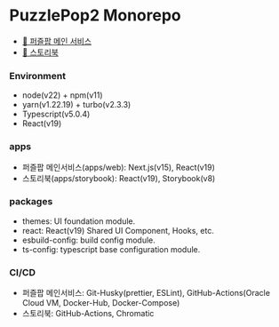 # PuzzlePop2 Monorepo

- [🧩 퍼즐팝 메인 서비스](https://puzzlepop.site)
- [🎨 스토리북](https://www.chromatic.com/library?appId=68a89c409f8f3128db57d129)

### Environment

- node(v22) + npm(v11)
- yarn(v1.22.19) + turbo(v2.3.3)
- Typescript(v5.0.4)
- React(v19)

### apps

- 퍼즐팝 메인서비스(apps/web): Next.js(v15), React(v19)
- 스토리북(apps/storybook): React(v19), Storybook(v8)

### packages

- themes: UI foundation module.
- react: React(v19) Shared UI Component, Hooks, etc.
- esbuild-config: build config module.
- ts-config: typescript base configuration module.

### CI/CD

- 퍼즐팝 메인서비스: Git-Husky(prettier, ESLint), GitHub-Actions(Oracle Cloud VM, Docker-Hub, Docker-Compose)
- 스토리북: GitHub-Actions, Chromatic
